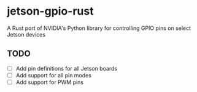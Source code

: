 # jetson-gpio-rust
A Rust port of NVIDIA's Python library for controlling GPIO pins on select Jetson devices

## TODO

- [ ] Add pin definitions for all Jetson boards
- [ ] Add support for all pin modes
- [ ] Add support for PWM pins
